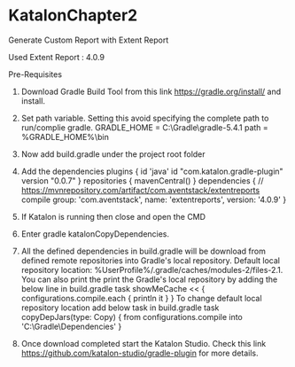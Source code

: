 # KatalonChapter2

Generate Custom Report with Extent Report

Used Extent Report : 4.0.9

Pre-Requisites
1. Download Gradle Build Tool from this link https://gradle.org/install/ and install.
2. Set path variable.  Setting this avoid specifying the complete path to run/complie gradle.
	GRADLE_HOME = C:\Gradle\gradle-5.4.1
	path = %GRADLE_HOME%\bin
 
2. Now add build.gradle under the project root folder
3. Add the dependencies 
	plugins {
	  id 'java'
	  id "com.katalon.gradle-plugin" version "0.0.7"
	}
	repositories {
	  mavenCentral()
	}
	dependencies {
	// https://mvnrepository.com/artifact/com.aventstack/extentreports
	compile group: 'com.aventstack', name: 'extentreports', version: '4.0.9'
	}
4. If Katalon is running then close and open the CMD
5. Enter gradle katalonCopyDependencies. 
6. All the defined dependencies in build.gradle will be download from defined remote repositories into Gradle's local repository.
Default local repository location:  %UserProfile%/.gradle/caches/modules-2/files-2.1. You can also print the print the Gradle's local repository by adding the below line in build.gradle
task showMeCache << {
  configurations.compile.each { println it }
}
To change default local repository location add below task in build.gradle
task copyDepJars(type: Copy) {
  from configurations.compile
  into 'C:\\Gradle\\Dependencies'
}
7. Once download completed start the Katalon Studio. Check this link https://github.com/katalon-studio/gradle-plugin for more details.

